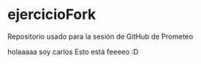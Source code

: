 # ejercicioFork
Repositorio usado para la sesión de GitHub de Prometeo



holaaaaa soy carlos
Esto está feeeeo :D
